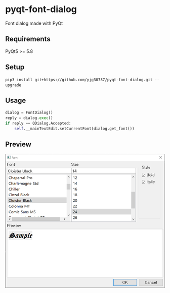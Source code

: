 # pyqt-font-dialog
Font dialog made with PyQt

## Requirements
PyQt5 >= 5.8

## Setup
```pip3 install git+https://github.com/yjg30737/pyqt-font-dialog.git --upgrade```

## Usage
```python
dialog = FontDialog()
reply = dialog.exec()
if reply == QDialog.Accepted:
    self.__mainTextEdit.setCurrentFont(dialog.get_font())
```

## Preview
![example](example/example.png)
